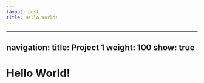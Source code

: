 ```yaml
---
layout: post
title: Hello World!
---
```


---
navigation:
  title: Project 1
  weight: 100
  show: true
---
# Hello World!